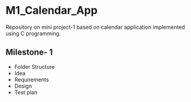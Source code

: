 # M1_Calendar_App
Repository on mini project-1 based on calendar application implemented using C programming.

## Milestone- 1
* Folder Structure
* Idea
* Requirements
* Design
* Test plan

